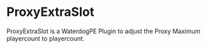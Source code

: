 # ProxyExtraSlot
ProxyExtraSlot is a WaterdogPE Plugin to adjust the Proxy Maximum playercount to playercount.
